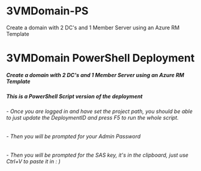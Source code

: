 # 3VMDomain-PS
Create a domain with 2 DC's and 1 Member Server using an Azure RM Template


# 3VMDomain PowerShell Deployment
##### Create a domain with 2 DC's and 1 Member Server using an Azure RM Template

##### This is a PowerShell Script version of the deployment

###### - Once you are logged in and have set the project path, you should be able to just update the DeploymentID and press F5 to run the whole script.
###### - Then you will be prompted for your Admin Password
###### - Then you will be prompted for the SAS key, it's in the clipboard, just use Ctrl+V to paste it in  : )
